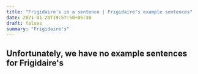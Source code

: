 ```yaml
---
title: "Frigidaire's in a sentence | Frigidaire's example sentences"
date: 2021-01-20T19:57:50+05:30
draft: falses
summary: "Frigidaire's"
---
```

## Unfortunately, we have no example sentences for Frigidaire's                 
